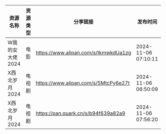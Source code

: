 | 资源名称       | 资源类型 | 分享链接                                 | 发布时间                |
| ---------- | ---- | ------------------------------------ | ------------------- |
| W我的女大佬2024 | 电影   | https://www.alipan.com/s/tkmwkdUa1zg | 2024-11-06 07:10:11 |
| X西北岁月2024  | 电视剧  | https://www.alipan.com/s/5MtcPy6e27t | 2024-11-06 06:50:09 |
| X西北岁月2024  | 电视剧  | https://pan.quark.cn/s/b94f639a82a9  | 2024-11-06 07:56:20 |
